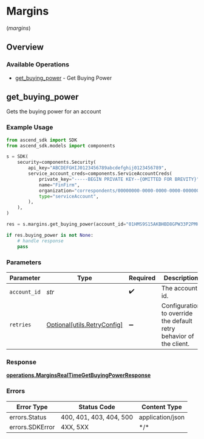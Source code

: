 # Margins
(*margins*)

## Overview

### Available Operations

* [get_buying_power](#get_buying_power) - Get Buying Power

## get_buying_power

Gets the buying power for an account

### Example Usage

```python
from ascend_sdk import SDK
from ascend_sdk.models import components

s = SDK(
    security=components.Security(
        api_key="ABCDEFGHIJ0123456789abcdefghij0123456789",
        service_account_creds=components.ServiceAccountCreds(
            private_key="-----BEGIN PRIVATE KEY--{OMITTED FOR BREVITY}",
            name="FinFirm",
            organization="correspondents/00000000-0000-0000-0000-000000000000",
            type="serviceAccount",
        ),
    ),
)

res = s.margins.get_buying_power(account_id="01HMS9S15AKBHBD8GPW33P2PMH")

if res.buying_power is not None:
    # handle response
    pass

```

### Parameters

| Parameter                                                           | Type                                                                | Required                                                            | Description                                                         | Example                                                             |
| ------------------------------------------------------------------- | ------------------------------------------------------------------- | ------------------------------------------------------------------- | ------------------------------------------------------------------- | ------------------------------------------------------------------- |
| `account_id`                                                        | *str*                                                               | :heavy_check_mark:                                                  | The account id.                                                     | 01HMS9S15AKBHBD8GPW33P2PMH                                          |
| `retries`                                                           | [Optional[utils.RetryConfig]](../../models/utils/retryconfig.md)    | :heavy_minus_sign:                                                  | Configuration to override the default retry behavior of the client. |                                                                     |

### Response

**[operations.MarginsRealTimeGetBuyingPowerResponse](../../models/operations/marginsrealtimegetbuyingpowerresponse.md)**

### Errors

| Error Type              | Status Code             | Content Type            |
| ----------------------- | ----------------------- | ----------------------- |
| errors.Status           | 400, 401, 403, 404, 500 | application/json        |
| errors.SDKError         | 4XX, 5XX                | \*/\*                   |